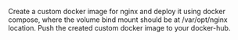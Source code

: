 Create a custom docker image for nginx and deploy it using docker compose, where the volume bind mount should be at /var/opt/nginx location. Push the created custom docker image to your docker-hub.
